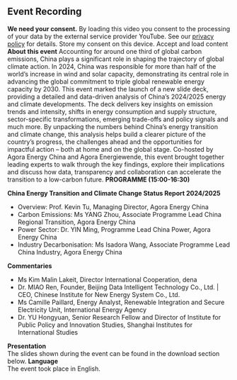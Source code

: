 ##  Event Recording 
**We need your consent.**
By loading this video you consent to the processing of your data by the external service provider YouTube. See our ​[privacy policy](https://www.agora-energiewende.org/privacy-policy)​ for details.
Store my consent on this device.
Accept and load content
**About this event**
Accounting for around one third of global carbon emissions, China plays a significant role in shaping the trajectory of global climate action. In 2024, China was responsible for more than half of the world’s increase in wind and solar capacity, demonstrating its central role in advancing the global commitment to triple global renewable energy capacity by 2030. 
This event marked the launch of a new slide deck, providing a detailed and data-driven analysis of China’s 2024/2025 energy and climate developments. The deck delivers key insights on emission trends and intensity, shifts in energy consumption and supply structure, sector-specific transformations, emerging trade-offs and policy signals and much more. By unpacking the numbers behind China’s energy transition and climate change, this analysis helps build a clearer picture of the country’s progress, the challenges ahead and the opportunities for impactful action – both at home and on the global stage.
Co-hosted by Agora Energy China and Agora Energiewende, this event brought together leading experts to walk through the key findings, explore their implications and discuss how data, transparency and collaboration can accelerate the transition to a low-carbon future.
**PROGRAMME (15:00-16:30)**  
  
**China Energy Transition and Climate Change Status Report 2024/2025**
  * Overview: Prof. Kevin Tu, Managing Director, Agora Energy China
  * Carbon Emissions: Ms YANG Zhou, Associate Programme Lead China Regional Transition, Agora Energy China
  * Power Sector: Dr. YIN Ming, Programme Lead China Power, Agora Energy China
  * Industry Decarbonisation: Ms Isadora Wang, Associate Programme Lead China Industry, Agora Energy China


**Commentaries**
  * Ms Kim Malin Lakeit, Director International Cooperation, dena
  * Dr. MIAO Ren, Founder, Beijing Data Intelligent Technology Co., Ltd. | CEO, Chinese Institute for New Energy System Co., Ltd.
  * Ms Camille Paillard, Energy Analyst, Renewable Integration and Secure Electricity Unit, International Energy Agency
  * Dr. YU Hongyuan, Senior Research Fellow and Director of Institute for Public Policy and Innovation Studies, Shanghai Institutes for International Studies


**Presentation**  
The slides shown during the event can be found in the download section below.
**Language**  
The event took place in English.
